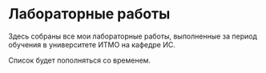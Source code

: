 # Лабораторные работы

Здесь собраны все мои лабораторные работы, выполненные за период обучения в университете ИТМО на кафедре ИС.

Список будет пополняться со временем.